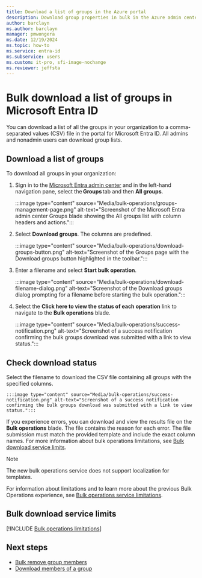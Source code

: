```yaml
---
title: Download a list of groups in the Azure portal
description: Download group properties in bulk in the Azure admin center in Microsoft Entra ID.
author: barclayn
ms.author: barclayn
manager: pmwongera
ms.date: 12/19/2024
ms.topic: how-to
ms.service: entra-id
ms.subservice: users
ms.custom: it-pro, sfi-image-nochange
ms.reviewer: jeffsta
---
```


# Bulk download a list of groups in Microsoft Entra ID

You can download a list of all the groups in your organization to a comma-separated values (CSV) file in the portal for Microsoft Entra ID. All admins and nonadmin users can download group lists.

## Download a list of groups

To download all groups in your organization:

1. Sign in to the [Microsoft Entra admin center](https://entra.microsoft.com/#view/Microsoft_AAD_IAM/GroupsManagementMenuBlade) and in the left-hand navigation pane, select the **Groups** tab and then **All groups**.

    :::image type="content" source="Media/bulk-operations/groups-management-page.png" alt-text="Screenshot of the Microsoft Entra admin center Groups blade showing the All groups list with column headers and actions.":::

2. Select **Download groups**. The columns are predefined.

    :::image type="content" source="Media/bulk-operations/download-groups-button.png" alt-text="Screenshot of the Groups page with the Download groups button highlighted in the toolbar.":::

3. Enter a filename and select **Start bulk operation**.

    :::image type="content" source="Media/bulk-operations/download-filename-dialog.png" alt-text="Screenshot of the Download groups dialog prompting for a filename before starting the bulk operation.":::

4. Select the **Click here to view the status of each operation** link to navigate to the **Bulk operations** blade. 

    :::image type="content" source="Media/bulk-operations/success-notification.png" alt-text="Screenshot of a success notification confirming the bulk groups download was submitted with a link to view status.":::

## Check download status

Select the filename to download the CSV file containing all groups with the specified columns.

    :::image type="content" source="Media/bulk-operations/success-notification.png" alt-text="Screenshot of a success notification confirming the bulk groups download was submitted with a link to view status.":::

If you experience errors, you can download and view the results file on the **Bulk operations** blade. The file contains the reason for each error. The file submission must match the provided template and include the exact column names. For more information about bulk operations limitations, see [Bulk download service limits](#bulk-download-service-limits).

> [!NOTE] 
> The new bulk operations service does not support localization for templates.

For information about limitations and to learn more about the previous Bulk Operations experience, see [Bulk operations service limitations](bulk-operations-service-limitations.md).

## Bulk download service limits

[!INCLUDE [Bulk operations limitations](~/includes/bulk-operations-limitations.md)]

## Next steps

- [Bulk remove group members](groups-bulk-remove-members.md)
- [Download members of a group](groups-bulk-download-members.md)
